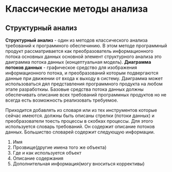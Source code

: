 # Классические методы анализа
## Структурный анализ
**Структурный анализ** - один из методов классического анализа требований к программного обеспечинию. В этом методе программный продукт рассматривается как преобразователь информационного потока основных данных основной элемент структурного анализа это даиграмма потока данных (концептуальная модель). 
**Диаграмма потоков данных** - графическое средство для изображения информационного потока, и преобразований которым подвергаются данные при движении от входа к выходу в систему. Даиграмма может использоваться дял представления программного продукта на любом этапе разработкиы. Базовые средства потока данных должны обеспечивать описание всех требований программных продуктов но не всегда есть возможность реализовать требуемое. 

Приходится добавлять из словаря или из тех инструментов которые сейчас имеются. должны быть описаны стрелки (потоки данных) и преобразователи тоесть процессы в скобках процессы. Для этого используется словарь требований. Он содержит описание потоков данных. Большиство словарей содержит следующую информации. 
1. Имя
2. Прозвище(другие имена того же объекта)
3. Где и как используется объект
4. Описание содержания
5. Дополнительная информация(могу вноситься коррективы)

